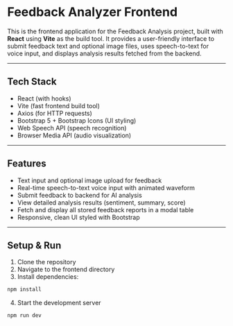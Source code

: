 # Feedback Analyzer Frontend

This is the frontend application for the Feedback Analysis project, built with **React** using **Vite** as the build tool. It provides a user-friendly interface to submit feedback text and optional image files, uses speech-to-text for voice input, and displays analysis results fetched from the backend.

---

## Tech Stack

- React (with hooks)
- Vite (fast frontend build tool)
- Axios (for HTTP requests)
- Bootstrap 5 + Bootstrap Icons (UI styling)
- Web Speech API (speech recognition)
- Browser Media API (audio visualization)

---

## Features

- Text input and optional image upload for feedback
- Real-time speech-to-text voice input with animated waveform
- Submit feedback to backend for AI analysis
- View detailed analysis results (sentiment, summary, score)
- Fetch and display all stored feedback reports in a modal table
- Responsive, clean UI styled with Bootstrap

---

## Setup & Run

1. Clone the repository  
2. Navigate to the frontend directory  
3. Install dependencies:

```bash
npm install
```
4. Start the development server
```bash
npm run dev
```
